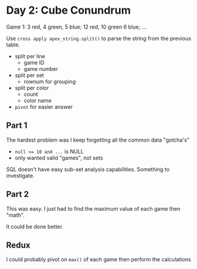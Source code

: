 #  Day 2: Cube Conundrum

Game 1: 3 red, 4 green, 5 blue; 12 red, 10 green 6 blue; ...

Use `cross apply apex_string.split()` to parse the string from the previous table.

- split per line
  - game ID
  - game number
- split per set
  - rownum for grouping
- split per color
  - count
  - color name
- `pivot` for easier answer

## Part 1

The hardest problem was I keep forgetting all the common data "gotcha's"

- `null <= 10 and ...` is NULL
- only wanted valid "games", not sets

SQL doesn't have easy sub-set analysis capabilities. Something to investigate.

## Part 2

This was easy. I just had to find the maximum value of each game then "math".

It could be done better.

## Redux

I could probably pivot on `max()` of each game then perform the calculations



